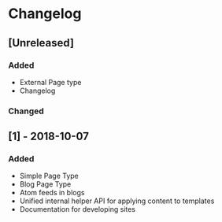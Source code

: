# Changelog

## [Unreleased]
### Added
- External Page type
- Changelog
### Changed


## [1] - 2018-10-07
### Added
- Simple Page Type
- Blog Page Type
- Atom feeds in blogs
- Unified internal helper API for applying content to templates
- Documentation for developing sites